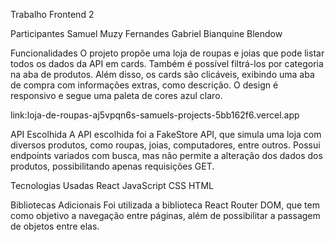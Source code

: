 Trabalho Frontend 2

Participantes Samuel Muzy Fernandes Gabriel Bianquine Blendow

Funcionalidades O projeto propõe uma loja de roupas e joias que pode listar todos os dados da API em cards. Também é possível filtrá-los por categoria na aba de produtos. Além disso, os cards são clicáveis, exibindo uma aba de compra com informações extras, como descrição. O design é responsivo e segue uma paleta de cores azul claro. 

link:loja-de-roupas-aj5vpqn6s-samuels-projects-5bb162f6.vercel.app

API Escolhida A API escolhida foi a FakeStore API, que simula uma loja com diversos produtos, como roupas, joias, computadores, entre outros. Possui endpoints variados com busca, mas não permite a alteração dos dados dos produtos, possibilitando apenas requisições GET.

Tecnologias Usadas React JavaScript CSS HTML

Bibliotecas Adicionais Foi utilizada a biblioteca React Router DOM, que tem como objetivo a navegação entre páginas, além de possibilitar a passagem de objetos entre elas.
